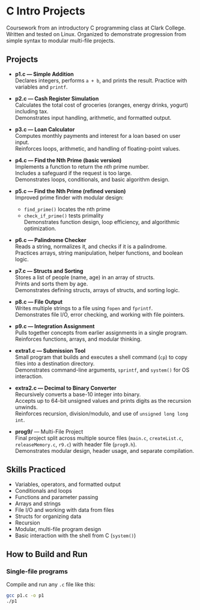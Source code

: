 # C Intro Projects

Coursework from an introductory C programming class at Clark College.  
Written and tested on Linux. Organized to demonstrate progression from simple syntax to modular multi-file projects.

## Projects

- **p1.c — Simple Addition**  
  Declares integers, performs `a + b`, and prints the result. Practice with variables and `printf`.

- **p2.c — Cash Register Simulation**  
  Calculates the total cost of groceries (oranges, energy drinks, yogurt) including tax.  
  Demonstrates input handling, arithmetic, and formatted output.

- **p3.c — Loan Calculator**  
  Computes monthly payments and interest for a loan based on user input.  
  Reinforces loops, arithmetic, and handling of floating-point values.

- **p4.c — Find the Nth Prime (basic version)**  
  Implements a function to return the *nth* prime number.  
  Includes a safeguard if the request is too large.  
  Demonstrates loops, conditionals, and basic algorithm design.

- **p5.c — Find the Nth Prime (refined version)**  
  Improved prime finder with modular design:  
  - `find_prime()` locates the nth prime  
  - `check_if_prime()` tests primality  
  Demonstrates function design, loop efficiency, and algorithmic optimization.

- **p6.c — Palindrome Checker**  
  Reads a string, normalizes it, and checks if it is a palindrome.  
  Practices arrays, string manipulation, helper functions, and boolean logic.

- **p7.c — Structs and Sorting**  
  Stores a list of people (name, age) in an array of structs.  
  Prints and sorts them by age.  
  Demonstrates defining structs, arrays of structs, and sorting logic.

- **p8.c — File Output**  
  Writes multiple strings to a file using `fopen` and `fprintf`.  
  Demonstrates file I/O, error checking, and working with file pointers.

- **p9.c — Integration Assignment**  
  Pulls together concepts from earlier assignments in a single program.  
  Reinforces functions, arrays, and modular thinking.

- **extra1.c — Submission Tool**  
  Small program that builds and executes a shell command (`cp`) to copy files into a destination directory.  
  Demonstrates command-line arguments, `sprintf`, and `system()` for OS interaction.

- **extra2.c — Decimal to Binary Converter**  
  Recursively converts a base-10 integer into binary.  
  Accepts up to 64-bit unsigned values and prints digits as the recursion unwinds.  
  Reinforces recursion, division/modulo, and use of `unsigned long long int`.

- **prog9/** — Multi-File Project  
  Final project split across multiple source files (`main.c`, `createList.c`, `releaseMemory.c`, `r9.c`) with header file (`prog9.h`).  
  Demonstrates modular design, header usage, and separate compilation.

## Skills Practiced
- Variables, operators, and formatted output
- Conditionals and loops
- Functions and parameter passing
- Arrays and strings
- File I/O and working with data from files
- Structs for organizing data
- Recursion
- Modular, multi-file program design
- Basic interaction with the shell from C (`system()`)

## How to Build and Run

### Single-file programs
Compile and run any `.c` file like this:
```bash
gcc p1.c -o p1
./p1
